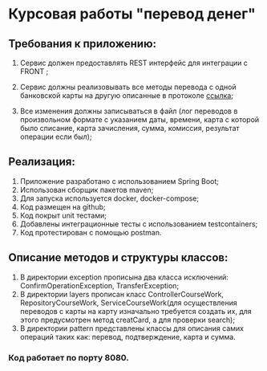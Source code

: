  # Курсовая работы "перевод денег"
 ## Требования к приложению:
1. Сервис должен предоставлять REST интерфейс для интеграции с FRONT
;
2. Сервис должны реализовывать все методы перевода с одной банковской карты на другую описанные в протоколе [ссылка](https://github.com/netology-code/jd-homeworks/blob/master/diploma/MoneyTransferServiceSpecification.yaml);

3. Все изменения должны записываться в файл (лог переводов в произвольном формате с указанием даты, времени, карта с которой было списание, карта зачисления, сумма, комиссия, результат операции если был);

  ## Реализация:
1. Приложение разработано с использованием Spring Boot;
2. Использован сборщик пакетов maven;
3. Для запуска используется docker, docker-compose;
4. Код размещен на github;
5. Код покрыт unit тестами;
6. Добавлены интеграционные тесты с использованием testcontainers;
7. Код протестирован с помощью postman.
 ## Описание методов и структуры классов:
1. В директории exception прописына два класса исключений: ConfirmOperationException, TransferException;
2. В директории layers прописан класс ControllerCourseWork, RepositoryCourseWork, ServiceCourseWork(для осуществления переводов с карты на карту изначально требуется создать их, для этого предусмотрен метод creatCard, а для проверки search);
3. В директории pattern представлены классы для описания самих операций таких как: перевод, подтверждение, карта и сумма.

### Код работает по порту 8080.